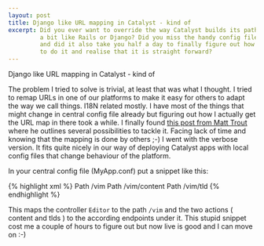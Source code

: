 ```yaml
---
layout: post
title: Django like URL mapping in Catalyst - kind of
excerpt: Did you ever want to override the way Catalyst builds its path?
         a bit like Rails or Django? Did you miss the handy config file
         and did it also take you half a day to finally figure out how
         to do it and realise that it is straight forward?
---
```


Django like URL mapping in Catalyst - kind of

The problem I tried to solve is trivial, at least that was what I
thought. I tried to remap URLs in one of our platforms to make it easy
for others to adapt the way we call things. I18N related mostly. I have
most of the things that might change in central config file already but
figuring out how I actually get the URL map in there took a while. I
finally found <a href="http://www.catalystframework.org/calendar/2008/11">
this post from Matt Trout</a> where he outlines several possibilities to
tackle it. Facing lack of time and knowing that the mapping is done by
others ;-) I went with the verbose version. It fits quite nicely in our
way of deploying Catalyst apps with local config files that change
behaviour of the platform.

In your central config file (MyApp.conf) put a snippet like this:

{% highlight xml %}
<Controller Editor>
  <action index>
    Path        /vim
  </action>
  <action content>
    Path        /vim/content
  </action>
  <action tld>
    Path        /vim/tld
  </action>
</Controller>
{% endhighlight %}

This maps the controller `Editor` to the path `/vim` and the two actions
( content and tlds ) to the according endpoints under it. This stupid
snippet cost me a couple of hours to figure out but now live is good and
I can move on :-)

